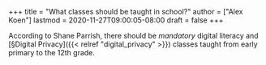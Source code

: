 +++
title = "What classes should be taught in school?"
author = ["Alex Koen"]
lastmod = 2020-11-27T09:00:05-08:00
draft = false
+++

According to Shane Parrish, there should be _mandatory_ digital literacy and [§Digital Privacy]({{< relref "digital_privacy" >}}) classes taught from early primary to the 12th grade.
